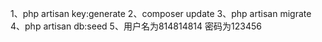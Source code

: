 1、php artisan key:generate
2、composer update
3、php artisan migrate
4、php artisan db:seed
5、用户名为814814814 密码为123456
